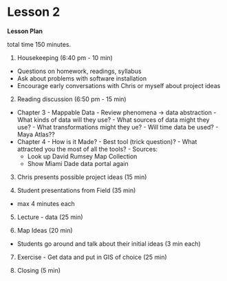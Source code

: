 Lesson 2  
========

**Lesson Plan**  

total time 150 minutes. 

1.   Housekeeping (6:40 pm - 10 min)  
   -   Questions on homework, readings, syllabus
   -   Ask about problems with software installation
   -   Encourage early conversations with Chris or myself about project ideas

2.   Reading discussion (6:50 pm - 15 min)
   -   Chapter 3 - Mappable Data
      -   Review phenomena -> data abstraction 
      -   What kinds of data will they use?
      -   What sources of data might they use?
      -   What transformations might they ue?
      -   Will time data be used?
      -   Maya Atlas??
   -   Chapter 4 - How is it Made?
      -   Best tool (trick question)?
      -   What attracted you the most of all the tools?
      -   Sources:  
         -   Look up David Rumsey Map Collection
         -   Show Miami Dade data portal again

3.   Chris presents possible project ideas (15 min)

4.   Student presentations from Field (35 min)
   -   max 4 minutes each

5.   Lecture - data (25 min)

6.   Map Ideas (20 min)
   -   Students go around and talk about their initial ideas (3 min each)

7.   Exercise - Get data and put in GIS of choice (25 min)

8.   Closing (5 min)